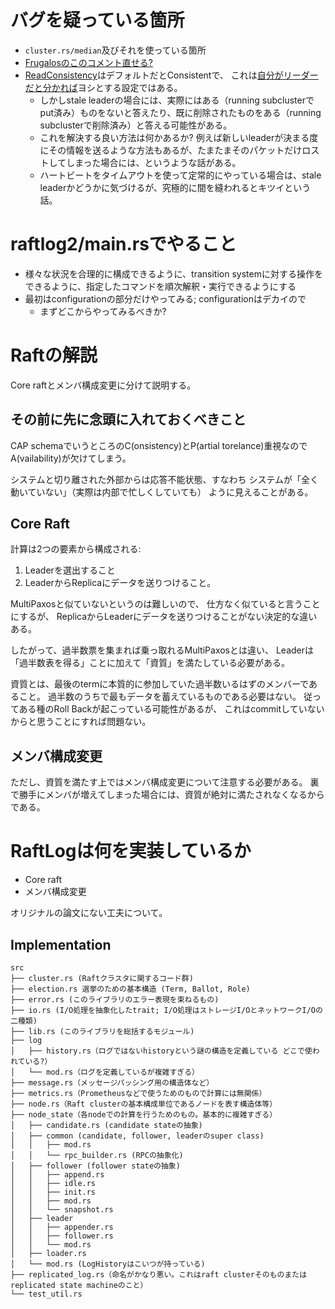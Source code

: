 # バグを疑っている箇所

* `cluster.rs/median`及びそれを使っている箇所
* [Frugalosのこのコメント直せる?](https://github.com/frugalos/frugalos/blob/84898a76ee6e8f0f68159769f1ea964dfa5c04bd/frugalos_mds/src/node/node.rs#L574)
* [ReadConsistency](https://github.com/frugalos/libfrugalos/blob/master/src/consistency.rs)はデフォルトだとConsistentで、
これは[自分がリーダーだと分かれば](https://github.com/frugalos/frugalos/blob/4decaea4131bbf73e2229b9b52d880b20a289324/frugalos_mds/src/node/node.rs#L411)ヨシとする設定ではある。
    * しかしstale leaderの場合には、実際にはある（running subclusterでput済み）ものをないと答えたり、既に削除されたものをある（running subclusterで削除済み）と答える可能性がある。
    * これを解決する良い方法は何かあるか? 例えば新しいleaderが決まる度にその情報を送るような方法もあるが、たまたまそのパケットだけロストしてしまった場合には、というような話がある。
    * ハートビートをタイムアウトを使って定常的にやっている場合は、stale leaderかどうかに気づけるが、究極的に間を縫われるとキツイという話。

# raftlog2/main.rsでやること

* 様々な状況を合理的に構成できるように、transition systemに対する操作をできるように、指定したコマンドを順次解釈・実行できるようにする
* 最初はconfigurationの部分だけやってみる; configurationはデカイので
    * まずどこからやってみるべきか?

# Raftの解説

Core raftとメンバ構成変更に分けて説明する。

## その前に先に念頭に入れておくべきこと
CAP schemaでいうところのC(onsistency)とP(artial torelance)重視なので
A(vailability)が欠けてしまう。

システムと切り離された外部からは応答不能状態、すなわち
システムが「全く動いていない」（実際は内部で忙しくしていても）
ように見えることがある。

## Core Raft
計算は2つの要素から構成される:
1. Leaderを選出すること
2. LeaderからReplicaにデータを送りつけること。

MultiPaxosと似ていないというのは難しいので、
仕方なく似ていると言うことにするが、
ReplicaからLeaderにデータを送りつけることがない決定的な違いある。

したがって、過半数票を集まれば乗っ取れるMultiPaxosとは違い、
Leaderは「過半数表を得る」ことに加えて「資質」を満たしている必要がある。

資質とは、最後のtermに本質的に参加していた過半数いるはずのメンバーであること。
過半数のうちで最もデータを蓄えているものである必要はない。
従ってある種のRoll Backが起こっている可能性があるが、
これはcommitしていないからと思うことにすれば問題ない。

## メンバ構成変更
ただし、資質を満たす上ではメンバ構成変更について注意する必要がある。
裏で勝手にメンバが増えてしまった場合には、資質が絶対に満たされなくなるからである。


# RaftLogは何を実装しているか
* Core raft
* メンバ構成変更

オリジナルの論文にない工夫について。

## Implementation
```
src
├── cluster.rs (Raftクラスタに関するコード群)
├── election.rs 選挙のための基本構造 (Term, Ballot, Role)
├── error.rs (このライブラリのエラー表現を束ねるもの)
├── io.rs (I/O処理を抽象化したtrait; I/O処理はストレージI/OとネットワークI/Oの二種類)
├── lib.rs (このライブラリを総括するモジュール)
├── log
│   ├── history.rs（ログではないhistoryという謎の構造を定義している どこで使われている?）
│   └── mod.rs（ログを定義しているが複雑すぎる）
├── message.rs（メッセージパッシング用の構造体など）
├── metrics.rs（Prometheusなどで使うためのもので計算には無関係）
├── node.rs（Raft clusterの基本構成単位であるノードを表す構造体等）
├── node_state（各nodeでの計算を行うためのもの。基本的に複雑すぎる）
│   ├── candidate.rs (candidate stateの抽象)
│   ├── common (candidate, follower, leaderのsuper class)
│   │   ├── mod.rs
│   │   └── rpc_builder.rs (RPCの抽象化)
│   ├── follower (follower stateの抽象)
│   │   ├── append.rs
│   │   ├── idle.rs
│   │   ├── init.rs
│   │   ├── mod.rs
│   │   └── snapshot.rs
│   ├── leader
│   │   ├── appender.rs
│   │   ├── follower.rs
│   │   └── mod.rs
│   ├── loader.rs
│   └── mod.rs (LogHistoryはこいつが持っている)
├── replicated_log.rs（命名がかなり悪い。これはraft clusterそのものまたはreplicated state machineのこと）
└── test_util.rs
```
